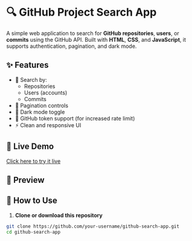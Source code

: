 # 🔍 GitHub Project Search App

A simple web application to search for **GitHub repositories**, **users**, or **commits** using the GitHub API. Built with **HTML**, **CSS**, and **JavaScript**, it supports authentication, pagination, and dark mode.

## ✨ Features

- 🔎 Search by:
  - Repositories
  - Users (accounts)
  - Commits
- 🔁 Pagination controls
- 🌙 Dark mode toggle
- 🔐 GitHub token support (for increased rate limit)
- ⚡ Clean and responsive UI

## 🚀 Live Demo

[Click here to try it live]([#](https://rafaaa4.github.io/Github-Search/)) <!-- Replace with your GitHub Pages or Vercel/Netlify link -->

## 📸 Preview


## 🔧 How to Use

1. **Clone or download this repository**

```bash
git clone https://github.com/your-username/github-search-app.git
cd github-search-app
